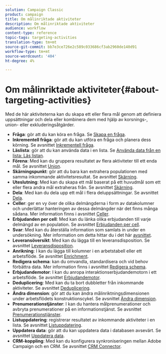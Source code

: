 ```yaml
---
solution: Campaign Classic
product: campaign
title: Om målinriktade aktiviteter
description: Om målinriktade aktiviteter
audience: workflow
content-type: reference
topic-tags: targeting-activities
translation-type: tm+mt
source-git-commit: bb7e3ce726e2c589c033686cf3ab2960de140d91
workflow-type: tm+mt
source-wordcount: '404'
ht-degree: 4%

---
```



# Om målinriktade aktiviteter{#about-targeting-activities}

Med de här aktiviteterna kan du skapa ett eller flera mål genom att definiera uppsättningar och dela eller kombinera dem med hjälp av korsnings-, union- eller exkluderingsåtgärder.

* **Fråga**: gör att du kan köra en fråga. Se [Skapa en fråga](../../workflow/using/query.md#creating-a-query).
* **Inkrementell fråga**: gör att du kan utföra en fråga och planera dess körning. Se avsnittet [Inkrementell fråga](../../workflow/using/incremental-query.md).
* **Läslista**: gör att du kan använda data i en lista. Se [Använda data från en lista: Läs listan](../../platform/using/import-export-workflows.md#using-data-from-a-list--read-list).
* **Förena**: Med kan du gruppera resultatet av flera aktiviteter till ett enda mål. Se avsnittet [Union](../../workflow/using/union.md).
* **Skärningspunkt**: gör att du bara kan extrahera populationen med samma inkommande aktivitetsresultat. Se avsnittet [Skärning](../../workflow/using/intersection.md).
* **Uteslutning**: Med kan du skapa ett mål baserat på ett huvudmål som ett eller flera andra mål extraheras från. Se avsnittet [Skärning](../../workflow/using/intersection.md).
* **Dela**: Med kan du dela upp ett mål i flera deluppsättningar. Se avsnittet [Dela](../../workflow/using/split.md).
* **Celler**: ger en vy över de olika delmängderna i form av datakolumner och underlättar hanteringen av dessa delmängder när det finns många sådana. Mer information finns i avsnittet [Celler](../../workflow/using/cells.md).
* **Erbjudanden per cell**: Med kan du länka olika erbjudanden till varje delmängd av en population. Se avsnittet [Erbjudanden per cell](../../workflow/using/offers-by-cell.md).
* **Svar**: Med kan du återställa information som samlats in under en undersökning. Mer information om detta hittar du i det här [avsnittet](../../web/using/getting-started-with-surveys.md).
* **Leveransöversikt**: Med kan du lägga till en leveransdisposition. Se avsnittet [Leveransdisposition](../../workflow/using/delivery-outline.md).
* **Anrikning**: I kan du lägga till kolumner i en arbetstabell eller ett arbetsflöde. Se avsnittet [Enrichment](../../workflow/using/enrichment.md).
* **Redigera schema**: kan du omvandla, standardisera och vid behov förbättra data. Mer information finns i avsnittet [Redigera schema](../../workflow/using/edit-schema.md).
* **Erbjudandemotor**: I kan du anropa interaktionserbjudandemotorn i ett arbetsflöde. Se avsnittet [Erbjudandemotor](../../workflow/using/offer-engine.md).
* **Deduplicering**: Med kan du ta bort dubbletter från inkommande aktiviteter. Se avsnittet [Deduplicering](../../workflow/using/deduplication.md).
* **Ändra dimension**: gör att du kan ändra målinriktningsdimensionen under arbetsflödets konstruktionscykel. Se avsnittet [Ändra dimension](../../workflow/using/change-dimension.md).
* **Prenumerationstjänster**: I kan du hantera målprenumerationer och avbryta prenumerationer på en informationstjänst. Se avsnittet [Prenumerationstjänster](../../workflow/using/subscription-services.md).
* **Listuppdatering**: registrerar resultatet av inkommande aktiviteter i en lista. Se avsnittet [Listuppdatering](../../workflow/using/list-update.md).
* **Uppdatera data**: gör att du kan uppdatera data i databasen avsevärt. Se avsnittet [Uppdatera data](../../workflow/using/update-data.md).
* **CRM-koppling**: Med kan du konfigurera synkroniseringen mellan Adobe Campaign och en CRM. Se avsnittet [CRM Connector](../../workflow/using/crm-connector.md).

